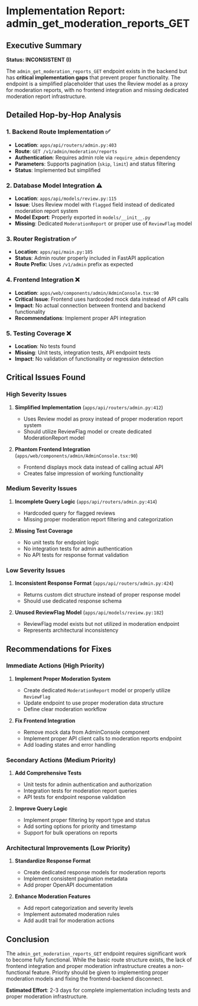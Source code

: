 # Implementation Report: admin_get_moderation_reports_GET

## Executive Summary

**Status: INCONSISTENT (I)**

The `admin_get_moderation_reports_GET` endpoint exists in the backend but has **critical implementation gaps** that prevent proper functionality. The endpoint is a simplified placeholder that uses the Review model as a proxy for moderation reports, with no frontend integration and missing dedicated moderation report infrastructure.

## Detailed Hop-by-Hop Analysis

### 1. Backend Route Implementation ✅
- **Location**: `apps/api/routers/admin.py:403`
- **Route**: `GET /v1/admin/moderation/reports`
- **Authentication**: Requires admin role via `require_admin` dependency
- **Parameters**: Supports pagination (`skip`, `limit`) and status filtering
- **Status**: Implemented but simplified

### 2. Database Model Integration ⚠️
- **Location**: `apps/api/models/review.py:115`
- **Issue**: Uses Review model with `flagged` field instead of dedicated moderation report system
- **Model Export**: Properly exported in `models/__init__.py`
- **Missing**: Dedicated `ModerationReport` or proper use of `ReviewFlag` model

### 3. Router Registration ✅
- **Location**: `apps/api/main.py:185`
- **Status**: Admin router properly included in FastAPI application
- **Route Prefix**: Uses `/v1/admin` prefix as expected

### 4. Frontend Integration ❌
- **Location**: `apps/web/components/admin/AdminConsole.tsx:90`
- **Critical Issue**: Frontend uses hardcoded mock data instead of API calls
- **Impact**: No actual connection between frontend and backend functionality
- **Recommendations**: Implement proper API integration

### 5. Testing Coverage ❌
- **Location**: No tests found
- **Missing**: Unit tests, integration tests, API endpoint tests
- **Impact**: No validation of functionality or regression detection

## Critical Issues Found

### High Severity Issues

1. **Simplified Implementation** (`apps/api/routers/admin.py:412`)
   - Uses Review model as proxy instead of proper moderation report system
   - Should utilize ReviewFlag model or create dedicated ModerationReport model

2. **Phantom Frontend Integration** (`apps/web/components/admin/AdminConsole.tsx:90`)
   - Frontend displays mock data instead of calling actual API
   - Creates false impression of working functionality

### Medium Severity Issues

1. **Incomplete Query Logic** (`apps/api/routers/admin.py:414`)
   - Hardcoded query for flagged reviews
   - Missing proper moderation report filtering and categorization

2. **Missing Test Coverage**
   - No unit tests for endpoint logic
   - No integration tests for admin authentication
   - No API tests for response format validation

### Low Severity Issues

1. **Inconsistent Response Format** (`apps/api/routers/admin.py:424`)
   - Returns custom dict structure instead of proper response model
   - Should use dedicated response schema

2. **Unused ReviewFlag Model** (`apps/api/models/review.py:182`)
   - ReviewFlag model exists but not utilized in moderation endpoint
   - Represents architectural inconsistency

## Recommendations for Fixes

### Immediate Actions (High Priority)

1. **Implement Proper Moderation System**
   - Create dedicated `ModerationReport` model or properly utilize `ReviewFlag`
   - Update endpoint to use proper moderation data structure
   - Define clear moderation workflow

2. **Fix Frontend Integration**
   - Remove mock data from AdminConsole component
   - Implement proper API client calls to moderation reports endpoint
   - Add loading states and error handling

### Secondary Actions (Medium Priority)

1. **Add Comprehensive Tests**
   - Unit tests for admin authentication and authorization
   - Integration tests for moderation report queries
   - API tests for endpoint response validation

2. **Improve Query Logic**
   - Implement proper filtering by report type and status
   - Add sorting options for priority and timestamp
   - Support for bulk operations on reports

### Architectural Improvements (Low Priority)

1. **Standardize Response Format**
   - Create dedicated response models for moderation reports
   - Implement consistent pagination metadata
   - Add proper OpenAPI documentation

2. **Enhance Moderation Features**
   - Add report categorization and severity levels
   - Implement automated moderation rules
   - Add audit trail for moderation actions

## Conclusion

The `admin_get_moderation_reports_GET` endpoint requires significant work to become fully functional. While the basic route structure exists, the lack of frontend integration and proper moderation infrastructure creates a non-functional feature. Priority should be given to implementing proper moderation models and fixing the frontend-backend disconnect.

**Estimated Effort**: 2-3 days for complete implementation including tests and proper moderation infrastructure.